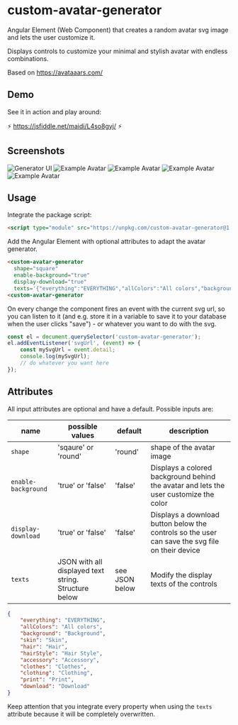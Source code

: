 # custom-avatar-generator
Angular Element (Web Component) that creates a random avatar svg image and lets the user customize it.

Displays controls to customize your minimal and stylish avatar with endless combinations.

Based on https://avataaars.com/

## Demo
See it in action and play around:

⚡
https://jsfiddle.net/maidi/L4so8gyj/
⚡

## Screenshots
![Generator UI](https://raw.githubusercontent.com/maidi29/custom-avatar-generator/images/images/generator-interface.PNG)
![Example Avatar](https://raw.githubusercontent.com/maidi29/custom-avatar-generator/images/images/avatar-example-3.svg)
![Example Avatar](https://raw.githubusercontent.com/maidi29/custom-avatar-generator/images/images/avatar-example-2.svg)
![Example Avatar](https://raw.githubusercontent.com/maidi29/custom-avatar-generator/images/images/avatar-example-1.svg)
![Example Avatar](https://raw.githubusercontent.com/maidi29/custom-avatar-generator/images/images/avatar-example-4.svg)
## Usage
Integrate the package script:
````html
<script type="module" src="https://unpkg.com/custom-avatar-generator@1.0.1"></script>
````
Add the Angular Element with optional attributes to adapt the avatar generator.
````html
<custom-avatar-generator 
  shape="square" 
  enable-background="true" 
  display-download="true" 
  texts='{"everything":"EVERYTHING","allColors":"All colors","background":"Background","skin":"Skin","hair":"Hair","hairStyle":"Hair Style","accessory":"Accessory","clothes":"Clothes","clothing":"Clothing","print":"Print","download":"Download"}'>
<custom-avatar-generator 
````
On every change the component fires an event with the current svg url, so you can listen to it (and e.g. store it in a variable to save it to your database when the user clicks "save") - or whatever you want to do with the svg.
```javascript
const el = document.querySelector('custom-avatar-generator');
el.addEventListener('svgUrl', (event) => {
    const mySvgUrl = event.detail;
    console.log(mySvgUrl);
    // do whatever you want here
});
````
## Attributes
All input attributes are optional and have a default. Possible inputs are:

| name        | possible values           | default | description  |
| ------------- |-------------| ----|-----|
| `shape`      | 'sqaure' or 'round' | 'round' |shape of the avatar image|
| `enable-background`     | 'true' or 'false'  |'false'    |   Displays a colored background behind the avatar and lets the user customize the color |
| `display-download`| 'true' or 'false'     |   'false'|Displays a download button below the controls so the user can save the svg file on their device|
| `texts`|JSON with all displayed text string. Structure below|see JSON below | Modify the display texts of the controls|
```json
{
    "everything": "EVERYTHING",
    "allColors": "All colors",
    "background": "Background",
    "skin": "Skin",
    "hair": "Hair",
    "hairStyle": "Hair Style",
    "accessory": "Accessory",
    "clothes": "Clothes",
    "clothing": "Clothing",
    "print": "Print",
    "download": "Download"
}
```
Keep attention that you integrate every property when using the `texts` attribute because it will be completely overwritten.
